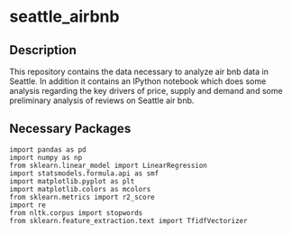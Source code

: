 # seattle_airbnb

## Description
This repository contains the data necessary to analyze air bnb data in Seattle. In addition it contains an IPython notebook which does some analysis regarding the key drivers of price, supply and demand and some preliminary analysis of reviews on Seattle air bnb. 

## Necessary Packages
```
import pandas as pd
import numpy as np
from sklearn.linear_model import LinearRegression
import statsmodels.formula.api as smf
import matplotlib.pyplot as plt
import matplotlib.colors as mcolors
from sklearn.metrics import r2_score
import re
from nltk.corpus import stopwords
from sklearn.feature_extraction.text import TfidfVectorizer
```

